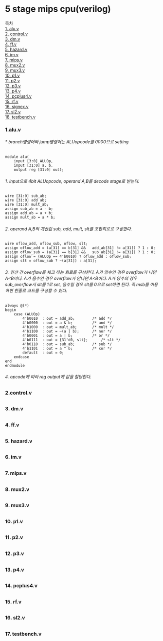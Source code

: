 # 5 stage mips cpu(verilog)
목차  
[1. alu.v](#1.v)  
[2. control.v](#2.v)  
[3. dm.v](#3v)  
[4. ff.v](#4.v)  
[5. hazard.v](#5.v)  
[6. im.v](#6.v)  
[7. mips.v](#7.v)  
[8. mux2.v](#8.v)  
[9. mux3.v](#9.v)  
[10. p1.v](#10.v)  
[11. p2.v](#11.v)  
[12. p3.v](#12.v)  
[13. p4.v](#13.v)  
[14. pcplus4.v](#14.v)  
[15. rf.v](#15.v)  
[16. signex.v](#16.v)  
[17. sl2.v](#17.v)  
[18. testbench.v](#18.v)  



<a name="1"></a>
### 1.alu.v
###### * branch명령어와 jump명령어는 ALUopcode를 0000으로 setting

	module alu(
		input [3:0] ALUOp,
		input [31:0] a, b,
		output reg [31:0] out);
###### 1. input으로 4bit ALUopcode,  operand A,B를 decode stage로 받는다.
	wire [31:0] sub_ab;
	wire [31:0] add_ab;
	wire [31:0] mult_ab;
	assign sub_ab = a - b;
	assign add_ab = a + b;
	assign mult_ab = a * b;
###### 2. operand A,B의 계산값 sub, add, mult, slt를 조합회로로 구성한다.
	wire oflow_add, oflow_sub, oflow, slt;
	assign oflow_add = (a[31] == b[31] && 	add_ab[31] != a[31]) ? 1 : 0;
	assign oflow_sub = (a[31] == b[31] && 	sub_ab[31] != a[31]) ? 1 : 0;
	assign oflow = (ALUOp == 4'b0010) ? oflow_add : oflow_sub;
	assign slt = oflow_sub ? ~(a[31]) : a[31];
###### 3.  연산 간 overflow를 체크 하는 회로를 구성한다.  A가 양수인 경우 overflow가 나면 A<B이다. A가 음수인 경우 overflow가 안나면 A<B이다.  A가 양수의 경우 sub_overflow시 slt를 1로 set, 음수일 경우 slt를 0으로 set하면 된다.  즉 msb를 이용하면 한줄로 코드를 구성할 수 있다.
	always @(*) 
	begin
		case (ALUOp)
			4'b0010  : out = add_ab;		/* add */
			4'b0000  : out = a & b;			/* and */
			4'b1000  : out = mult_ab;		/* mult */
			4'b1100  : out = ~(a | b);		/* nor */
			4'b0001  : out = a | b;			/* or */
			4'b0111  : out = {31'd0, slt};		/* slt */
			4'b0110  : out = sub_ab;		/* sub */
			4'b1101  : out = a ^ b;			/* xor */
			default  : out = 0;
		endcase
	end
	endmodule
###### 4.  opcode에 따라 reg output에 값을 할당한다.

<a name="2"></a>
### 2.control.v
######
######
######
######
######
######
######
######
######

<a name="3"></a>
### 3. dm.v
######
######
######
######
######
######
######
######
######

<a name="4"></a>
### 4. ff.v
######
######
######
######
######
######
######
######
######

<a name="5"></a>
### 5. hazard.v
######
######
######
######
######
######
######
######
######

<a name="6"></a>
### 6. im.v
######
######
######
######
######
######
######
######
######

<a name="7"></a>
### 7. mips.v
######
######
######
######
######
######
######
######
######

<a name="8"></a>
### 8. mux2.v
######
######
######
######
######
######
######
######
######

<a name="9"></a>
### 9. mux3.v
######
######
######
######
######
######
######
######
######

<a name="10"></a>
### 10. p1.v
######
######
######
######
######
######
######
######
######

<a name="11"></a>
### 11. p2.v
######
######
######
######
######
######
######
######
######

<a name="12"></a>
### 12. p3.v
######
######
######
######
######
######
######
######
######


<a name="13"></a>
### 13. p4.v
######
######
######
######
######
######
######
######
######

<a name="14"></a>
### 14. pcplus4.v
######
######
######
######
######
######
######
######
######

<a name="15"></a>
### 15. rf.v
######
######
######
######
######
######
######
######
######

<a name="16"></a>
### 16. sl2.v
######
######
######
######
######
######
######
######
######

<a name="17"></a>
### 17. testbench.v 
######
######
######
######
######
######
######
######
######
<!--stackedit_data:
eyJoaXN0b3J5IjpbLTE0NzY2MDY2NzcsMTY1NTE0NTc0NiwtMT
Q3MzI5ODgyMiwxNTA1NTQ4MjI4LDE0MzU1MjkxMjYsLTEwNzYx
NTg4ODEsLTIwNDE1OTAzMDUsLTIxNzkxNDQyNiwyNjI2OTQzND
YsMTQwODEwOTA3MiwxMzc2ODAxNjYwLDE1MjE4NDEyMjIsNTIx
MzIzNzQ1LDE0NDgxODYzNDgsLTgzMjk5MjI2NywxODEzNDQ5Mj
EsLTE1NDMzMjY2NTAsNTU3NzQzOTUwLDEzNTcwMjcwNjMsNTcw
NDQ4MDc1XX0=
-->